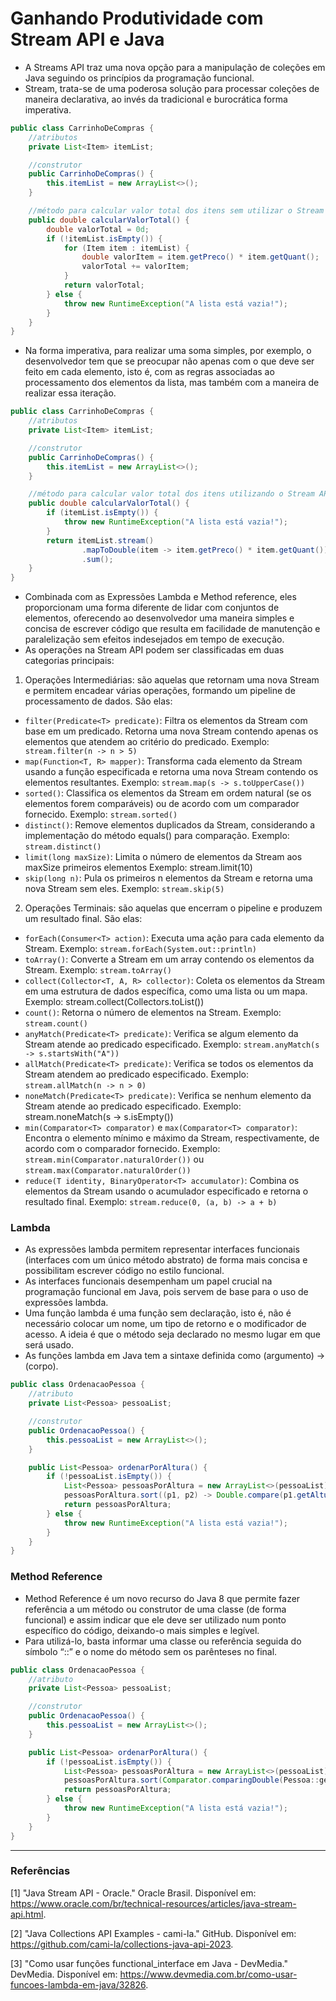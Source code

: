 # Ganhando Produtividade com Stream API e Java

- A Streams API traz uma nova opção para a manipulação de coleções em Java seguindo os princípios da programação
  funcional.
- Stream, trata-se de uma poderosa solução para processar coleções de maneira declarativa, ao invés da tradicional e
  burocrática forma imperativa.

```java
public class CarrinhoDeCompras {
    //atributos
    private List<Item> itemList;

    //construtor
    public CarrinhoDeCompras() {
        this.itemList = new ArrayList<>();
    }

    //método para calcular valor total dos itens sem utilizar o Stream API
    public double calcularValorTotal() {
        double valorTotal = 0d;
        if (!itemList.isEmpty()) {
            for (Item item : itemList) {
                double valorItem = item.getPreco() * item.getQuant();
                valorTotal += valorItem;
            }
            return valorTotal;
        } else {
            throw new RuntimeException("A lista está vazia!");
        }
    }
}
```

- Na forma imperativa, para realizar uma soma simples, por exemplo, o desenvolvedor tem que se preocupar não apenas com
  o que deve ser feito em cada elemento, isto é, com as regras associadas ao processamento dos elementos da lista, mas
  também com a maneira de realizar essa iteração.

```java
public class CarrinhoDeCompras {
    //atributos
    private List<Item> itemList;

    //construtor
    public CarrinhoDeCompras() {
        this.itemList = new ArrayList<>();
    }

    //método para calcular valor total dos itens utilizando o Stream API
    public double calcularValorTotal() {
        if (itemList.isEmpty()) {
            throw new RuntimeException("A lista está vazia!");
        }
        return itemList.stream()
                .mapToDouble(item -> item.getPreco() * item.getQuant())
                .sum();
    }
}
```

- Combinada com as Expressões Lambda e Method reference, eles proporcionam uma forma diferente de lidar com conjuntos de
  elementos, oferecendo ao desenvolvedor uma maneira simples e concisa de escrever código que resulta em facilidade de
  manutenção e paralelização sem efeitos indesejados em tempo de execução.
- As operações na Stream API podem ser classificadas em duas categorias principais:

1. Operações Intermediárias: são aquelas que retornam uma nova Stream e permitem encadear várias operações, formando um
   pipeline de processamento de dados. São elas:

- `filter(Predicate<T> predicate)`: Filtra os elementos da Stream com base em um predicado. Retorna uma nova Stream
  contendo apenas os elementos que atendem ao critério do predicado.
  Exemplo: ` stream.filter(n -> n > 5)`
- `map(Function<T, R> mapper)`: Transforma cada elemento da Stream usando a função especificada e retorna uma nova
  Stream contendo os elementos resultantes.
  Exemplo: `stream.map(s -> s.toUpperCase())`
- `sorted()`: Classifica os elementos da Stream em ordem natural (se os elementos forem comparáveis) ou de acordo com um
  comparador fornecido.
  Exemplo: `stream.sorted()`
- `distinct()`: Remove elementos duplicados da Stream, considerando a implementação do método equals() para comparação.
  Exemplo: `stream.distinct()`
- `limit(long maxSize)`: Limita o número de elementos da Stream aos maxSize primeiros elementos
  Exemplo: stream.limit(10)
- `skip(long n)`: Pula os primeiros n elementos da Stream e retorna uma nova Stream sem eles.
  Exemplo: `stream.skip(5)`

2. Operações Terminais: são aquelas que encerram o pipeline e produzem um resultado final. São elas:

- `forEach(Consumer<T> action)`: Executa uma ação para cada elemento da Stream.
  Exemplo: `stream.forEach(System.out::println)`
- `toArray()`: Converte a Stream em um array contendo os elementos da Stream.
  Exemplo: `stream.toArray()`
- `collect(Collector<T, A, R> collector)`: Coleta os elementos da Stream em uma estrutura de dados específica, como uma
  lista ou um mapa.
  Exemplo: stream.collect(Collectors.toList())
- `count()`: Retorna o número de elementos na Stream.
  Exemplo: `stream.count()`
- `anyMatch(Predicate<T> predicate)`: Verifica se algum elemento da Stream atende ao predicado especificado.
  Exemplo: `stream.anyMatch(s -> s.startsWith("A"))`
- `allMatch(Predicate<T> predicate)`: Verifica se todos os elementos da Stream atendem ao predicado especificado.
  Exemplo: `stream.allMatch(n -> n > 0)`
- `noneMatch(Predicate<T> predicate)`: Verifica se nenhum elemento da Stream atende ao predicado especificado.
  Exemplo: stream.noneMatch(s -> s.isEmpty())
- `min(Comparator<T> comparator)` e `max(Comparator<T> comparator)`: Encontra o elemento mínimo e máximo da Stream,
  respectivamente, de acordo com o comparador fornecido.
  Exemplo: `stream.min(Comparator.naturalOrder())` ou `stream.max(Comparator.naturalOrder())`
- `reduce(T identity, BinaryOperator<T> accumulator)`: Combina os elementos da Stream usando o acumulador especificado e
  retorna o resultado final.
  Exemplo: `stream.reduce(0, (a, b) -> a + b)`

### Lambda

- As expressões lambda permitem representar interfaces funcionais (interfaces com um único método abstrato) de forma
  mais concisa e possibilitam escrever código no estilo funcional.
- As interfaces funcionais desempenham um papel crucial na programação funcional em Java, pois servem de base para o uso
  de expressões lambda.
- Uma função lambda é uma função sem declaração, isto é, não é necessário colocar um nome, um tipo de retorno e o
  modificador
  de acesso. A ideia é que o método seja declarado no mesmo lugar em que será usado.
- As funções lambda em Java tem a sintaxe definida como (argumento) -> (corpo).

```java
public class OrdenacaoPessoa {
    //atributo
    private List<Pessoa> pessoaList;

    //construtor
    public OrdenacaoPessoa() {
        this.pessoaList = new ArrayList<>();
    }

    public List<Pessoa> ordenarPorAltura() {
        if (!pessoaList.isEmpty()) {
            List<Pessoa> pessoasPorAltura = new ArrayList<>(pessoaList);
            pessoasPorAltura.sort((p1, p2) -> Double.compare(p1.getAltura(), p2.getAltura()));
            return pessoasPorAltura;
        } else {
            throw new RuntimeException("A lista está vazia!");
        }
    }
}
```

### Method Reference

- Method Reference é um novo recurso do Java 8 que permite fazer referência a um método ou construtor de uma classe (de
  forma
  funcional) e assim indicar que ele deve ser utilizado num ponto específico do código, deixando-o mais simples e
  legível.
- Para utilizá-lo, basta informar uma classe ou referência seguida do símbolo “::” e o nome do método sem os parênteses
  no final.

```java
public class OrdenacaoPessoa {
    //atributo
    private List<Pessoa> pessoaList;

    //construtor
    public OrdenacaoPessoa() {
        this.pessoaList = new ArrayList<>();
    }

    public List<Pessoa> ordenarPorAltura() {
        if (!pessoaList.isEmpty()) {
            List<Pessoa> pessoasPorAltura = new ArrayList<>(pessoaList);
            pessoasPorAltura.sort(Comparator.comparingDouble(Pessoa::getAltura));
            return pessoasPorAltura;
        } else {
            throw new RuntimeException("A lista está vazia!");
        }
    }
}
```

---

### Referências

[1] "Java Stream API - Oracle." Oracle Brasil. Disponível
em: https://www.oracle.com/br/technical-resources/articles/java-stream-api.html.

[2] "Java Collections API Examples - cami-la." GitHub. Disponível
em: https://github.com/cami-la/collections-java-api-2023.

[3] "Como usar funções functional_interface em Java - DevMedia." DevMedia. Disponível
em: https://www.devmedia.com.br/como-usar-funcoes-lambda-em-java/32826.

